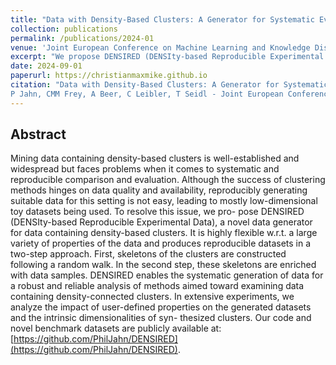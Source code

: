 ```yaml
---
title: "Data with Density-Based Clusters: A Generator for Systematic Evaluation of Clustering Algorithms"
collection: publications
permalink: /publications/2024-01
venue: 'Joint European Conference on Machine Learning and Knowledge Discovery in Databases, 2024'
excerpt: "We propose DENSIRED (DENSIty-based Reproducible Experimental Data), a novel data generator for data containing density-based clusters. It is highly flexible w.r.t. a large variety of properties of the data and produces reproducible datasets in a two-step approach."
date: 2024-09-01
paperurl: https://christianmaxmike.github.io
citation: "Data with Density-Based Clusters: A Generator for Systematic Evaluation of Clustering Algorithms
P Jahn, CMM Frey, A Beer, C Leibler, T Seidl - Joint European Conference on Machine Learning and Knowledge Discovery in Databases, 2024<br/>"
---
```


## Abstract
Mining data containing density-based clusters is well-established and widespread but faces problems when it comes to systematic
and reproducible comparison and evaluation. Although the success of clustering methods hinges on data quality and availability, reproducibly
generating suitable data for this setting is not easy, leading to mostly low-dimensional toy datasets being used. To resolve this issue, we pro-
pose DENSIRED (DENSIty-based Reproducible Experimental Data), a novel data generator for data containing density-based clusters. It is
highly flexible w.r.t. a large variety of properties of the data and produces reproducible datasets in a two-step approach. First, skeletons of
the clusters are constructed following a random walk. In the second step, these skeletons are enriched with data samples. DENSIRED enables the
systematic generation of data for a robust and reliable analysis of methods aimed toward examining data containing density-connected clusters.
In extensive experiments, we analyze the impact of user-defined properties on the generated datasets and the intrinsic dimensionalities of syn-
thesized clusters. Our code and novel benchmark datasets are publicly available at: [https://github.com/PhilJahn/DENSIRED](https://github.com/PhilJahn/DENSIRED).
